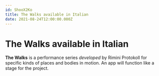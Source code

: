 ```yaml
---
id: ShooX2Ko
title: The Walks available in Italian
date: 2021-08-24T12:00:00.000Z
---
```

# The Walks available in Italian

**The Walks** is a performance series *developed* by Rimini Protokoll for specific kinds of places and bodies in motion. An app will function like a stage for the project.
